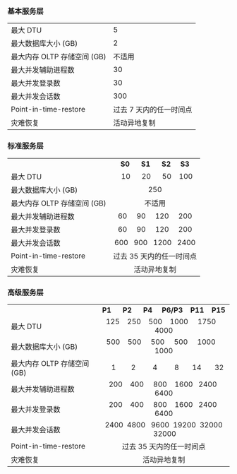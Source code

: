 ### 基本服务层

| | |
|---|---|
| 最大 DTU | 5 |
| 最大数据库大小 (GB) | 2 |
| 最大内存 OLTP 存储空间 (GB) | 不适用 |
| 最大并发辅助进程数 | 30 |
| 最大并发登录数 | 30 |
| 最大并发会话数 | 300 |
| Point-in-time-restore | 过去 7 天内的任一时间点 |
| 灾难恢复 | 活动异地复制 |


### 标准服务层

| | |
|---|:---:|
|| **S0** &nbsp;&nbsp;&nbsp;&nbsp; **S1** &nbsp;&nbsp;&nbsp;&nbsp; **S2** &nbsp;&nbsp;&nbsp; **S3**|
| 最大 DTU | &nbsp;&nbsp;10 &nbsp;&nbsp;&nbsp;&nbsp; 20 &nbsp;&nbsp;&nbsp;&nbsp; 50 &nbsp;&nbsp; 100 |
| 最大数据库大小 (GB) | 250 |
| 最大内存 OLTP 存储空间 (GB) | 不适用 |
| 最大并发辅助进程数 | 60 &nbsp;&nbsp;&nbsp; 90 &nbsp;&nbsp;&nbsp; 120 &nbsp;&nbsp;&nbsp; 200 |
| 最大并发登录数 | 60 &nbsp;&nbsp;&nbsp; 90 &nbsp;&nbsp;&nbsp; 120 &nbsp;&nbsp;&nbsp; 200 |
| 最大并发会话数 | 600 &nbsp; 900 &nbsp; 1200 &nbsp; 2400 |
| Point-in-time-restore | 过去 35 天内的任一时间点 |
| 灾难恢复 | 活动异地复制 |


### 高级服务层

| | |
|---|:---:|
|| **P1** &nbsp;&nbsp;&nbsp;&nbsp; **P2** &nbsp;&nbsp;&nbsp;&nbsp; **P4** &nbsp;&nbsp;&nbsp; **P6/P3** &nbsp;&nbsp; **P11** &nbsp;&nbsp; **P15**|
| 最大 DTU | 125 &nbsp;&nbsp; 250 &nbsp;&nbsp; 500 &nbsp;&nbsp; 1000 &nbsp;&nbsp;&nbsp; 1750 &nbsp;&nbsp; 4000 |
| 最大数据库大小 (GB) | 500 &nbsp;&nbsp; 500 &nbsp;&nbsp;&nbsp; 500 &nbsp;&nbsp;&nbsp; 500 &nbsp;&nbsp;&nbsp; 1000 &nbsp;&nbsp; 1000 |
| 最大内存 OLTP 存储空间 (GB) | &nbsp;&nbsp;&nbsp;&nbsp;1 &nbsp;&nbsp;&nbsp;&nbsp;&nbsp;&nbsp; 2 &nbsp;&nbsp;&nbsp;&nbsp;&nbsp;&nbsp;&nbsp; 4 &nbsp;&nbsp;&nbsp;&nbsp;&nbsp;&nbsp;&nbsp; 8 &nbsp;&nbsp;&nbsp;&nbsp;&nbsp; 14 &nbsp;&nbsp;&nbsp;&nbsp;&nbsp; 32 |
| 最大并发辅助进程数 | &nbsp; 200 &nbsp;&nbsp; 400 &nbsp;&nbsp;&nbsp; 800 &nbsp;&nbsp; 1600 &nbsp; 2400 &nbsp;&nbsp; 6400 |
| 最大并发登录数 | &nbsp; 200 &nbsp;&nbsp; 400 &nbsp;&nbsp;&nbsp; 800 &nbsp;&nbsp; 1600 &nbsp; 2400 &nbsp;&nbsp; 6400 |
| 最大并发会话数 | 2400 &nbsp;4800 &nbsp; 9600 &nbsp;19200 &nbsp;32000 &nbsp;32000 |
| Point-in-time-restore | 过去 35 天内的任一时间点 |
| 灾难恢复 | 活动异地复制 |

<!---HONumber=Mooncake_1010_2016-->
